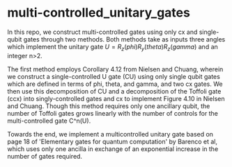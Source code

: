# multi-controlled_unitary_gates
In this repo, we construct multi-controlled gates using only cx and single-qubit gates through two methods. Both methods take as inputs three angles which implement the unitary gate $U = R_z(phi)R_y(theta)R_z(gamma)$ and an integer n>2. 

The first method employs Corollary 4.12 from Nielsen and Chuang, wherein we construct a single-controlled U gate (CU) using only single qubit gates which are defined in terms of phi, theta, and gamma, and two cx gates. We then use this decomposition of CU and a decomposition of the Toffoli gate (ccx) into singly-controlled gates and cx to implement Figure 4.10 in Nielsen and Chuang. Though this method requires only one ancillary qubit, the number of Toffoli gates grows linearly with the number of controls for the multi-controlled gate C^n(U).

Towards the end, we implement a multicontrolled unitary gate based on page 18 of 'Elementary gates for quantum computation' by Barenco et al, which uses only one ancilla in exchange of an exponential increase in the number of gates required.
